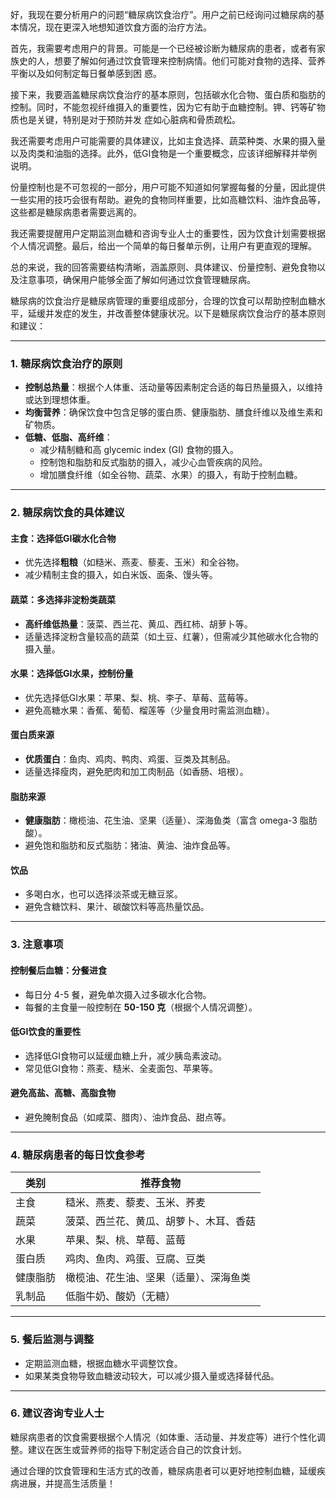 <p>好，我现在要分析用户的问题“糖尿病饮食治疗”。用户之前已经询问过糖尿病的基本情况，现在更深入地想知道饮食方面的治疗方法。</p>

<p>首先，我需要考虑用户的背景。可能是一个已经被诊断为糖尿病的患者，或者有家族史的人，想要了解如何通过饮食管理来控制病情。他们可能对食物的选择、营养平衡以及如何制定每日餐单感到困
惑。</p>

<p>接下来，我要涵盖糖尿病饮食治疗的基本原则，包括碳水化合物、蛋白质和脂肪的控制。同时，不能忽视纤维摄入的重要性，因为它有助于血糖控制。钾、钙等矿物质也是关键，特别是对于预防并发
症如心脏病和骨质疏松。</p>

<p>我还需要考虑用户可能需要的具体建议，比如主食选择、蔬菜种类、水果的摄入量以及肉类和油脂的选择。此外，低GI食物是一个重要概念，应该详细解释并举例说明。</p>

<p>份量控制也是不可忽视的一部分，用户可能不知道如何掌握每餐的分量，因此提供一些实用的技巧会很有帮助。避免的食物同样重要，比如高糖饮料、油炸食品等，这些都是糖尿病患者需要远离的。    </p> 

<p>我还需要提醒用户定期监测血糖和咨询专业人士的重要性，因为饮食计划需要根据个人情况调整。最后，给出一个简单的每日餐单示例，让用户有更直观的理解。</p>

<p>总的来说，我的回答需要结构清晰，涵盖原则、具体建议、份量控制、避免食物以及注意事项，确保用户能够全面了解如何通过饮食管理糖尿病。</p>

<p>糖尿病的饮食治疗是糖尿病管理的重要组成部分，合理的饮食可以帮助控制血糖水平，延缓并发症的发生，并改善整体健康状况。以下是糖尿病饮食治疗的基本原则和建议：</p>

---

### **1. 糖尿病饮食治疗的原则**
- **控制总热量**：根据个人体重、活动量等因素制定合适的每日热量摄入，以维持或达到理想体重。
- **均衡营养**：确保饮食中包含足够的蛋白质、健康脂肪、膳食纤维以及维生素和矿物质。
- **低糖、低脂、高纤维**：
  - 减少精制糖和高 glycemic index (GI) 食物的摄入。
  - 控制饱和脂肪和反式脂肪的摄入，减少心血管疾病的风险。
  - 增加膳食纤维（如全谷物、蔬菜、水果）的摄入，有助于控制血糖。

---

### **2. 糖尿病饮食的具体建议**
#### **主食：选择低GI碳水化合物**
- 优先选择**粗粮**（如糙米、燕麦、藜麦、玉米）和全谷物。
- 减少精制主食的摄入，如白米饭、面条、馒头等。

#### **蔬菜：多选择非淀粉类蔬菜**
- **高纤维低热量**：菠菜、西兰花、黄瓜、西红柿、胡萝卜等。
- 适量选择淀粉含量较高的蔬菜（如土豆、红薯），但需减少其他碳水化合物的摄入量。

#### **水果：选择低GI水果，控制份量**
- 优先选择低GI水果：苹果、梨、桃、李子、草莓、蓝莓等。
- 避免高糖水果：香蕉、葡萄、榴莲等（少量食用时需监测血糖）。

#### **蛋白质来源**
- **优质蛋白**：鱼肉、鸡肉、鸭肉、鸡蛋、豆类及其制品。
- 适量选择瘦肉，避免肥肉和加工肉制品（如香肠、培根）。

#### **脂肪来源**
- **健康脂肪**：橄榄油、花生油、坚果（适量）、深海鱼类（富含 omega-3 脂肪酸）。
- 避免饱和脂肪和反式脂肪：猪油、黄油、油炸食品等。

#### **饮品**
- 多喝白水，也可以选择淡茶或无糖豆浆。
- 避免含糖饮料、果汁、碳酸饮料等高热量饮品。

---

### **3. 注意事项**
#### **控制餐后血糖：分餐进食**
- 每日分 4-5 餐，避免单次摄入过多碳水化合物。
- 每餐的主食量一般控制在 **50-150 克**（根据个人情况调整）。

#### **低GI饮食的重要性**
- 选择低GI食物可以延缓血糖上升，减少胰岛素波动。
- 常见低GI食物：燕麦、糙米、全麦面包、苹果等。

#### **避免高盐、高糖、高脂食物**
- 避免腌制食品（如咸菜、腊肉）、油炸食品、甜点等。

---

### **4. 糖尿病患者的每日饮食参考**
| **类别**       | **推荐食物**                                                                 |
|----------------|-----------------------------------------------------------------------------|
| 主食           | 糙米、燕麦、藜麦、玉米、荞麦                                               |
| 蔬菜           | 菠菜、西兰花、黄瓜、胡萝卜、木耳、香菇                                   |
| 水果           | 苹果、梨、桃、草莓、蓝莓                                                   |
| 蛋白质         | 鸡肉、鱼肉、鸡蛋、豆腐、豆类                                               |
| 健康脂肪       | 橄榄油、花生油、坚果（适量）、深海鱼类                                     |
| 乳制品         | 低脂牛奶、酸奶（无糖）                                                     |

---

### **5. 餐后监测与调整**
- 定期监测血糖，根据血糖水平调整饮食。
- 如果某类食物导致血糖波动较大，可以减少摄入量或选择替代品。

---

### **6. 建议咨询专业人士**
糖尿病患者的饮食需要根据个人情况（如体重、活动量、并发症等）进行个性化调整。建议在医生或营养师的指导下制定适合自己的饮食计划。

<p>通过合理的饮食管理和生活方式的改善，糖尿病患者可以更好地控制血糖，延缓疾病进展，并提高生活质量！</p>